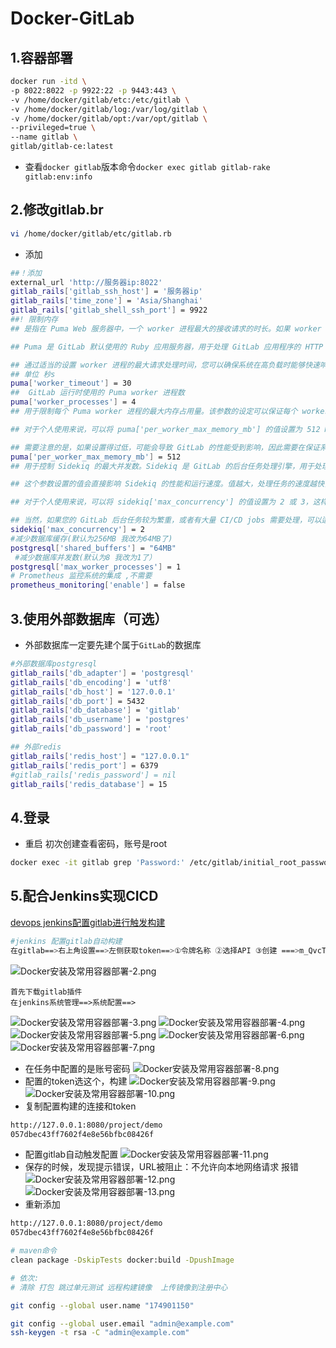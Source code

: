 # Docker-GitLab

## 1.容器部署

```sh
docker run -itd \
-p 8022:8022 -p 9922:22 -p 9443:443 \
-v /home/docker/gitlab/etc:/etc/gitlab \
-v /home/docker/gitlab/log:/var/log/gitlab \
-v /home/docker/gitlab/opt:/var/opt/gitlab \
--privileged=true \
--name gitlab \
gitlab/gitlab-ce:latest
```

- 查看`docker gitlab`版本命令`docker exec gitlab gitlab-rake gitlab:env:info`
## 2.修改gitlab.br

```sh
vi /home/docker/gitlab/etc/gitlab.rb
```


+ 添加

```sh
##！添加
external_url 'http://服务器ip:8022'
gitlab_rails['gitlab_ssh_host'] = '服务器ip'
gitlab_rails['time_zone'] = 'Asia/Shanghai'
gitlab_rails['gitlab_shell_ssh_port'] = 9922
##! 限制内存
## 是指在 Puma Web 服务器中，一个 worker 进程最大的接收请求的时长。如果 worker 进程的请求处理时间超过了这个设置的值，则 Puma 将关闭该 worker 进程，并创建一个新的 worker 进程来代替它。

## Puma 是 GitLab 默认使用的 Ruby 应用服务器，用于处理 GitLab 应用程序的 HTTP 请求。在高负载的情况下，worker 进程可能会被卡住或是出现死循环等问题，甚至可能会长时间占用系统资源。为了避免这种情况，您可以通过配置 puma['worker_timeout'] 来控制 worker 进程的最大请求处理时间。

## 通过适当的设置 worker 进程的最大请求处理时间，您可以确保系统在高负载时能够快速响应请求，同时避免资源的浪费和应用程序的挂起。但是要注意，将 puma['worker_timeout'] 设置得太小可能会导致 worker 进程过于频繁地关闭和重新启动，并可能影响应用程序的性能。因此，您应该根据实际情况加以调整。
## 单位 秒s
puma['worker_timeout'] = 30
##  GitLab 运行时使用的 Puma worker 进程数
puma['worker_processes'] = 4
## 用于限制每个 Puma worker 进程的最大内存占用量。该参数的设定可以保证每个 worker 进程所使用的内存量不会超过设定的值，从而避免了内存崩溃等问题。

## 对于个人使用来说，可以将 puma['per_worker_max_memory_mb'] 的值设置为 512 MB，这样可以保证 GitLab 应用程序的正常运行，同时也不会占用过多的服务器资源。但是，具体值还是需要根据实际服务器的资源状况和 GitLab 应用程序的运行情况来进行适量调整。

## 需要注意的是，如果设置得过低，可能会导致 GitLab 的性能受到影响，因此需要在保证系统稳定性的前提下，对该参数进行合适的调整。
puma['per_worker_max_memory_mb'] = 512
## 用于控制 Sidekiq 的最大并发数。Sidekiq 是 GitLab 的后台任务处理引擎，用于处理 GitLab 中各种异步任务，例如发送邮件、执行后台任务、处理 CI/CD jobs 等。

## 这个参数设置的值会直接影响 Sidekiq 的性能和运行速度。值越大，处理任务的速度越快，但也会消耗更多的服务器资源。因此，建议根据实际需要和服务器资源情况来进行设置。

## 对于个人使用来说，可以将 sidekiq['max_concurrency'] 的值设置为 2 或 3，这样就可以保证 GitLab 后台任务的正常运行，同时也不会占用过多的服务器资源。

## 当然，如果您的 GitLab 后台任务较为繁重，或者有大量 CI/CD jobs 需要处理，可以适当增加该参数的值，以提高处理速度和响应能力。
sidekiq['max_concurrency'] = 2
#减少数据库缓存(默认为256MB 我改为64MB了)
postgresql['shared_buffers'] = "64MB"
 #减少数据库并发数(默认为8 我改为1了）
postgresql['max_worker_processes'] = 1
# Prometheus 监控系统的集成 ,不需要
prometheus_monitoring['enable'] = false
```

## 3.使用外部数据库（可选）

- 外部数据库一定要先建个属于`GitLab`的数据库

```sh
#外部数据库postgresql
gitlab_rails['db_adapter'] = 'postgresql'
gitlab_rails['db_encoding'] = 'utf8'
gitlab_rails['db_host'] = '127.0.0.1'
gitlab_rails['db_port'] = 5432
gitlab_rails['db_database'] = 'gitlab'
gitlab_rails['db_username'] = 'postgres'
gitlab_rails['db_password'] = 'root'

## 外部redis
gitlab_rails['redis_host'] = "127.0.0.1"
gitlab_rails['redis_port'] = 6379
#gitlab_rails['redis_password'] = nil
gitlab_rails['redis_database'] = 15
```

## 4.登录

+ 重启 初次创建查看密码，账号是root

```sh
docker exec -it gitlab grep 'Password:' /etc/gitlab/initial_root_password
```

## 5.配合Jenkins实现CICD

[devops jenkins配置gitlab进行触发构建](https://www.cnblogs.com/scajy/p/15567387.html)

```sh
#jenkins 配置gitlab自动构建
在gitlab==>右上角设置==>左侧获取token==>①令牌名称 ②选择API ③创建 ===>m_QvcTh8MpNYjMT6BQN1
```

![Docker安装及常用容器部署-2.png](../img/Docker安装及常用容器部署-2.png)

```
首先下载gitlab插件
在jenkins系统管理==>系统配置==>
```

![Docker安装及常用容器部署-3.png](../img/Docker安装及常用容器部署-3.png)
![Docker安装及常用容器部署-4.png](../img/Docker安装及常用容器部署-4.png)
![Docker安装及常用容器部署-5.png](../img/Docker安装及常用容器部署-5.png)
![Docker安装及常用容器部署-6.png](../img/Docker安装及常用容器部署-6.png)
![Docker安装及常用容器部署-7.png](../img/Docker安装及常用容器部署-7.png)

- 在任务中配置的是账号密码
  ![Docker安装及常用容器部署-8.png](../img/Docker安装及常用容器部署-8.png)
- 配置的token选这个，构建
  ![Docker安装及常用容器部署-9.png](../img/Docker安装及常用容器部署-9.png)
  ![Docker安装及常用容器部署-10.png](../img/Docker安装及常用容器部署-10.png)
- 复制配置构建的连接和token

```sh
http://127.0.0.1:8080/project/demo
057dbec43ff7602f4e8e56bfbc08426f
```

- 配置gitlab自动触发配置
  ![Docker安装及常用容器部署-11.png](../img/Docker安装及常用容器部署-11.png)
- 保存的时候，发现提示错误，URL被阻止：不允许向本地网络请求 报错
  ![Docker安装及常用容器部署-12.png](../img/Docker安装及常用容器部署-12.png)
  ![Docker安装及常用容器部署-13.png](../img/Docker安装及常用容器部署-13.png)
- 重新添加

```sh
http://127.0.0.1:8080/project/demo
057dbec43ff7602f4e8e56bfbc08426f
```

```sh
# maven命令 
clean package -DskipTests docker:build -DpushImage

# 依次:
# 清除 打包 跳过单元测试 远程构建镜像  上传镜像到注册中心
```

```sh
git config --global user.name "174901150"

git config --global user.email "admin@example.com"
ssh-keygen -t rsa -C "admin@example.com"
```
